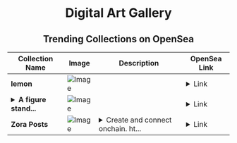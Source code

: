 <div align="center">

# Digital Art Gallery

## Trending Collections on OpenSea

| Collection Name                       | Image                                                                                     | Description                       | OpenSea Link                                                                                          |
|---------------------------------------|-------------------------------------------------------------------------------------------|-----------------------------------|--------------------------------------------------------------------------------------------------------|
| **lemon** | ![Image](https://i.seadn.io/s/raw/files/2b9ed2f74aa8a93984accf58e5fa3bd0.jpg?w=500&auto=format?w=200&auto=format) |  | <details><summary>Link</summary>[lemon](https://opensea.io/collection/lemon-125)</details> |
| **<details><summary>A  figure stand...</summary>A  figure standing on a pedestal</details>** | ![Image](https://i.seadn.io/s/raw/files/4d2c8caf2c9f6a9a447e76b8b91a3dc6.jpg?w=500&auto=format?w=200&auto=format) |  | <details><summary>Link</summary>[A  figure standing on a pedestal](https://opensea.io/collection/a-figure-standing-on-a-pedestal)</details> |
| **Zora Posts** | ![Image](https://i.seadn.io/s/raw/files/d2bcde1ca41bdd49ec0fadd238edc57b.png?w=500&auto=format?w=200&auto=format) | <details><summary>Create and connect onchain. ht...</summary>Create and connect onchain. https://zora.co</details> | <details><summary>Link</summary>[Zora Posts](https://opensea.io/collection/zora-posts-17507)</details> |

</div>